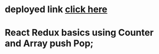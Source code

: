 # deployed link [click here](https://kind-tesla-b8e1f7.netlify.app/)

# React Redux basics using Counter and Array push Pop;
